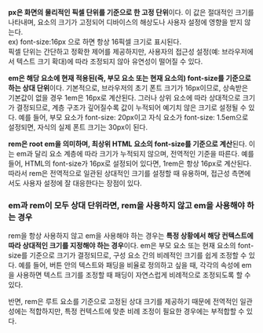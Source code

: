 <strong>px은 화면의 물리적인 픽셀 단위를 기준으로 한 고정 단위</strong>이다. 이 값은 절대적인 크기를 나타내며, 요소의 크기가 고정되어 디바이스의 해상도나 사용자 설정에 영향을 받지 않는다.<br />
ex) font-size:16px 으로 하면 항상 16픽셀 크기로 표시된다. <br/>
픽셀 단위는 간단하고 정확한 제어를 제공하지만, 사용자의 접근성 설정(예: 브라우저에서 텍스트 크기 확대)에 따라 조정되지 않아 유연성이 떨어질 수 있다.

<strong>em은 해당 요소에 현재 적용된(즉, 부모 요소 또는 현재 요소의) font-size를 기준으로 하는 상대 단위</strong>이다. 기본적으로, 브라우저의 초기 폰트 크기가 16px이므로, 상속받은 기본값이 없을 경우 1em은 16px로 계산된다. 그러나 상위 요소에 따라 상대적으로 크기가 결정되므로, 계층 구조가 깊어질수록 값이 누적되어 예기치 않은 크기로 설정될 수 있다. 예를 들어, 부모 요소가 font-size: 20px이고 자식 요소가 font-size: 1.5em으로 설정되면, 자식의 실제 폰트 크기는 30px이 된다.

<strong>rem은 root em을 의미하며, 최상위 HTML 요소의 font-size를 기준으로 계산</strong>된다. 이는 em과 달리 요소 계층에 따라 크기가 누적되지 않으며, 전역적인 기준을 따른다. 예를 들어, HTML의 font-size가 16px로 설정되어 있다면, 1rem은 항상 16px로 계산된다. 따라서 rem은 전역적으로 일관된 상대적인 크기를 설정할 때 유용하며, 접근성 측면에서도 사용자 설정에 잘 대응한다는 장점이 있다.

### em과 rem이 모두 상대 단위라면, rem을 사용하지 않고 em을 사용해야 하는 경우

rem을 항상 사용하지 않고 em을 사용해야 하는 경우는 <strong>특정 상황에서 해당 컨텍스트에 따라 상대적인 크기를 지정해야 하는 경우</strong>이다. em은 부모 요소 또는 현재 요소의 font-size를 기준으로 크기가 결정되므로, 구성 요소 간의 비례적인 크기를 쉽게 조정할 수 있다. 예를 들어, 버튼 안의 텍스트와 패딩을 비율로 정의하고 싶을 때, 각각의 속성에 em을 사용하면 텍스트 크기를 조정할 때 패딩이 자연스럽게 비례적으로 조정되도록 할 수 있다.

반면, rem은 루트 요소를 기준으로 고정된 상대 크기를 제공하기 때문에 전역적인 일관성에는 적합하지만, 특정 컨텍스트에 맞춘 비례 조정이 필요한 경우에는 부적합할 수 있다.
